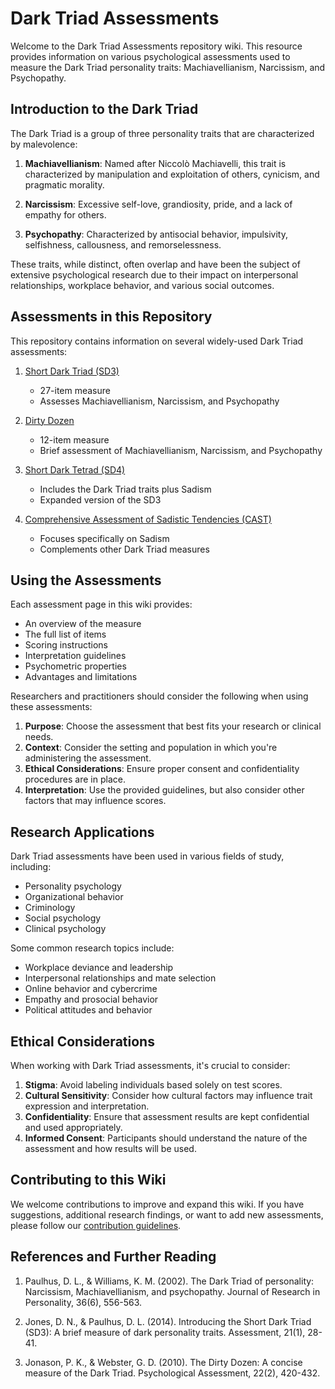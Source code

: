 # Dark Triad Assessments

Welcome to the Dark Triad Assessments repository wiki. This resource provides information on various psychological assessments used to measure the Dark Triad personality traits: Machiavellianism, Narcissism, and Psychopathy.

## Introduction to the Dark Triad

The Dark Triad is a group of three personality traits that are characterized by malevolence:

1. **Machiavellianism**: Named after Niccolò Machiavelli, this trait is characterized by manipulation and exploitation of others, cynicism, and pragmatic morality.

2. **Narcissism**: Excessive self-love, grandiosity, pride, and a lack of empathy for others.

3. **Psychopathy**: Characterized by antisocial behavior, impulsivity, selfishness, callousness, and remorselessness.

These traits, while distinct, often overlap and have been the subject of extensive psychological research due to their impact on interpersonal relationships, workplace behavior, and various social outcomes.

## Assessments in this Repository

This repository contains information on several widely-used Dark Triad assessments:

1. [Short Dark Triad (SD3)](./SDT3----Short-Dark-Triad-Assessment-3)
   - 27-item measure
   - Assesses Machiavellianism, Narcissism, and Psychopathy

2. [Dirty Dozen](./Dirty-Dozen-Assessment)
   - 12-item measure
   - Brief assessment of Machiavellianism, Narcissism, and Psychopathy

3. [Short Dark Tetrad (SD4)](./Short-Dark-Tetrad----SDT4)
   - Includes the Dark Triad traits plus Sadism
   - Expanded version of the SD3

4. [Comprehensive Assessment of Sadistic Tendencies (CAST)](./CAST----Comprehensive-Assessment-of-Sadistic-Tendencies)
   - Focuses specifically on Sadism
   - Complements other Dark Triad measures

## Using the Assessments

Each assessment page in this wiki provides:
- An overview of the measure
- The full list of items
- Scoring instructions
- Interpretation guidelines
- Psychometric properties
- Advantages and limitations

Researchers and practitioners should consider the following when using these assessments:

1. **Purpose**: Choose the assessment that best fits your research or clinical needs.
2. **Context**: Consider the setting and population in which you're administering the assessment.
3. **Ethical Considerations**: Ensure proper consent and confidentiality procedures are in place.
4. **Interpretation**: Use the provided guidelines, but also consider other factors that may influence scores.

## Research Applications

Dark Triad assessments have been used in various fields of study, including:

- Personality psychology
- Organizational behavior
- Criminology
- Social psychology
- Clinical psychology

Some common research topics include:
- Workplace deviance and leadership
- Interpersonal relationships and mate selection
- Online behavior and cybercrime
- Empathy and prosocial behavior
- Political attitudes and behavior

## Ethical Considerations

When working with Dark Triad assessments, it's crucial to consider:

1. **Stigma**: Avoid labeling individuals based solely on test scores.
2. **Cultural Sensitivity**: Consider how cultural factors may influence trait expression and interpretation.
3. **Confidentiality**: Ensure that assessment results are kept confidential and used appropriately.
4. **Informed Consent**: Participants should understand the nature of the assessment and how results will be used.

## Contributing to this Wiki

We welcome contributions to improve and expand this wiki. If you have suggestions, additional research findings, or want to add new assessments, please follow our [contribution guidelines](link-to-contribution-guidelines).

## References and Further Reading

1. Paulhus, D. L., & Williams, K. M. (2002). The Dark Triad of personality: Narcissism, Machiavellianism, and psychopathy. Journal of Research in Personality, 36(6), 556-563.

2. Jones, D. N., & Paulhus, D. L. (2014). Introducing the Short Dark Triad (SD3): A brief measure of dark personality traits. Assessment, 21(1), 28-41.

3. Jonason, P. K., & Webster, G. D. (2010). The Dirty Dozen: A concise measure of the Dark Triad. Psychological Assessment, 22(2), 420-432.
